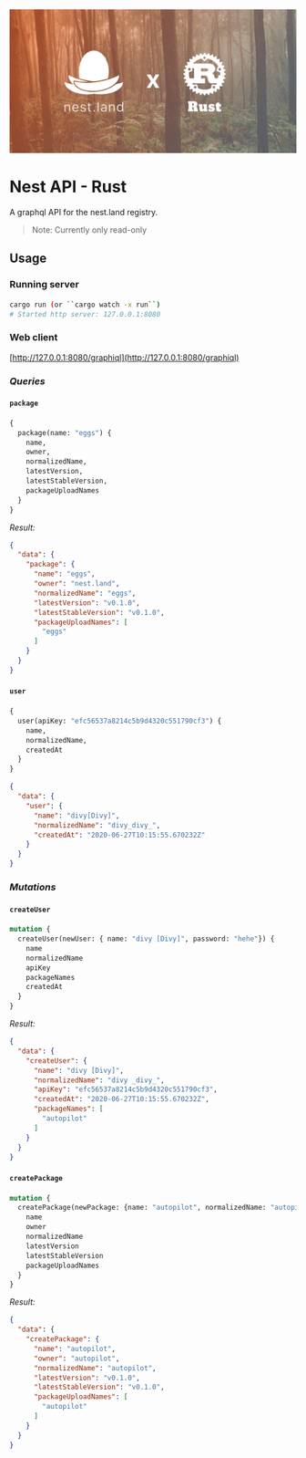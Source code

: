 <img src="./images/cover.jpg">

# Nest API - Rust

A graphql API for the nest.land registry.

> Note: Currently only read-only

## Usage

### Running server

```bash
cargo run (or ``cargo watch -x run``)
# Started http server: 127.0.0.1:8080
```

### Web client
[http://127.0.0.1:8080/graphiql](http://127.0.0.1:8080/graphiql)

### _Queries_

#### `package`

```graphql
{
  package(name: "eggs") {
    name,
    owner,
    normalizedName,
    latestVersion,
    latestStableVersion,
    packageUploadNames
  }
}
```
_Result:_
```json
{
  "data": {
    "package": {
      "name": "eggs",
      "owner": "nest.land",
      "normalizedName": "eggs",
      "latestVersion": "v0.1.0",
      "latestStableVersion": "v0.1.0",
      "packageUploadNames": [
        "eggs"
      ]
    }
  }
}
```

#### `user`

```graphql
{
  user(apiKey: "efc56537a8214c5b9d4320c551790cf3") {
    name,
    normalizedName,
  	createdAt
  }
}
```

```json
{
  "data": {
    "user": {
      "name": "divy[Divy]",
      "normalizedName": "divy_divy_",
      "createdAt": "2020-06-27T10:15:55.670232Z"
    }
  }
}
```

### _Mutations_

#### `createUser`

```graphql
mutation {
  createUser(newUser: { name: "divy [Divy]", password: "hehe"}) {
    name
    normalizedName
    apiKey
    packageNames
    createdAt
  }
}
```

_Result:_

```json
{
  "data": {
    "createUser": {
      "name": "divy [Divy]",
      "normalizedName": "divy _divy_",
      "apiKey": "efc56537a8214c5b9d4320c551790cf3",
      "createdAt": "2020-06-27T10:15:55.670232Z",
      "packageNames": [
        "autopilot"
      ]
    }
  }
}
```

#### `createPackage`

```graphql
mutation {
  createPackage(newPackage: {name: "autopilot", normalizedName: "autopilot", owner: "divy", description: "Cross-platform desktop automation", repository: "https://github.com/divy-work/nest-api-rust", latestVersion: "v0.1.0", latestStableVersion: "v0.1.0", packageUploadNames: ["autopilot"], locked: false, malicious: false, unlisted: false, updatedAt: "sometime", createdAt: "sometime"}) {
    name
    owner
    normalizedName
    latestVersion
    latestStableVersion
    packageUploadNames
  }
}
```

_Result:_
```json
{
  "data": {
    "createPackage": {
      "name": "autopilot",
      "owner": "autopilot",
      "normalizedName": "autopilot",
      "latestVersion": "v0.1.0",
      "latestStableVersion": "v0.1.0",
      "packageUploadNames": [
        "autopilot"
      ]
    }
  }
}
```
